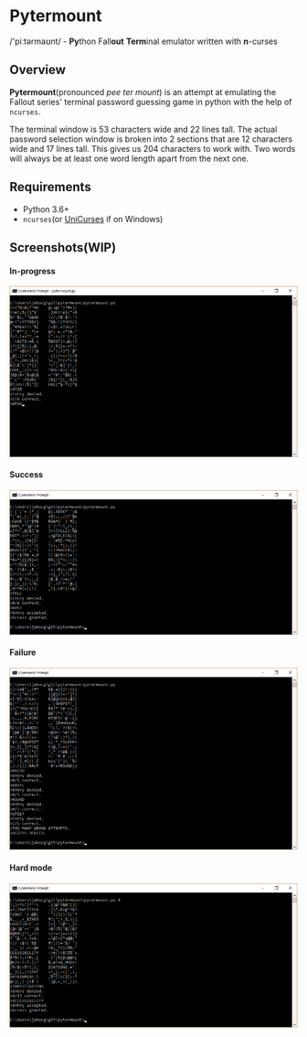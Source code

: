 # Pytermount

/'piːtərmaʊnt/ - **Py**thon Fall**out** **Term**inal emulator written with **n**-curses


## Overview

__Pytermount__(pronounced _pee ter mount_) is an attempt at emulating the
Fallout series' terminal password guessing game in python with the help of
`ncurses`.

The terminal window is 53 characters wide and 22 lines tall. The actual password
selection window is broken into 2 sections that are 12 characters wide and 17
lines tall. This gives us 204 characters to work with. Two words will always be
at least one word length apart from the next one.

## Requirements

* Python 3.6+
* `ncurses`(or [UniCurses](https://pypi.python.org/pypi/UniCurses) if on Windows)

## Screenshots(WIP)

#### In-progress
![cool coolcoolcool](https://github.com/jabocg/Pytermount/blob/master/screenshots/pytermount-in-progress.png)

#### Success
![A winrar is you](https://github.com/jabocg/Pytermount/blob/master/screenshots/pytermount-success.png)

#### Failure
![All your base are belong to us](https://github.com/jabocg/Pytermount/blob/master/screenshots/pytermount-failed.png)

#### Hard mode
![hold me, I'm so lonely](https://github.com/jabocg/Pytermount/blob/master/screenshots/pytermount-success-hard.png)
